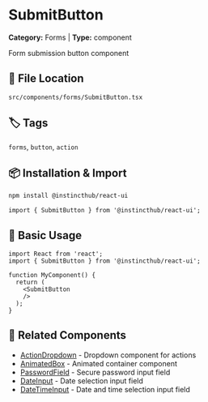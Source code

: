 # SubmitButton

**Category:** Forms | **Type:** component

Form submission button component

## 📁 File Location

`src/components/forms/SubmitButton.tsx`

## 🏷️ Tags

`forms`, `button`, `action`

## 📦 Installation & Import

```bash
npm install @instincthub/react-ui
```

```tsx
import { SubmitButton } from '@instincthub/react-ui';
```

## 🚀 Basic Usage

```tsx
import React from 'react';
import { SubmitButton } from '@instincthub/react-ui';

function MyComponent() {
  return (
    <SubmitButton
    />
  );
}
```

## 🔗 Related Components

- [ActionDropdown](./ActionDropdown.md) - Dropdown component for actions
- [AnimatedBox](./AnimatedBox.md) - Animated container component
- [PasswordField](./PasswordField.md) - Secure password input field
- [DateInput](./DateInput.md) - Date selection input field
- [DateTimeInput](./DateTimeInput.md) - Date and time selection input field


